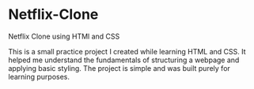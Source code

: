 # Netflix-Clone
Netflix Clone using HTMl and CSS

This is a small practice project I created while learning HTML and CSS.
It helped me understand the fundamentals of structuring a webpage and applying basic styling.
The project is simple and was built purely for learning purposes.

